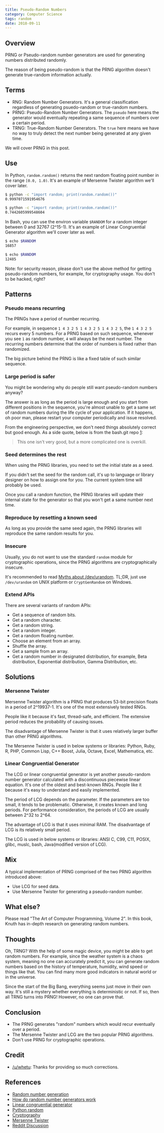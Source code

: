 ```yaml
---
title: Pseudo-Random Numbers
category: Computer Science
tags: random
date: 2018-09-11
---
```


## Overview

PRNG or Pseudo-random number generators are used for generating numbers distributed randomly.

The reason of being pseudo-random is that the PRNG algorithm doesn't generate true-random information actually.

## Terms

* RNG: Random Number Generators. It's a general classification regardless of generating psuedo-random or true-random numbers.
* PRNG: Pseudo-Random Number Generators. The `pseudo` here means the generator would eventually repeating a same sequence of numbers over a certain period.
* TRNG: True-Random Number Generators. The `true` here means we have no way to truly detect the next number being generated at any given time.

We will cover PRNG in this post.

## Use

In Python, `random.random()` returns the next random floating point number in the range `[0.0, 1.0)`. It's an example of Mersenne Twister algorithm we'll cover later.

```bash
$ python -c "import random; print(random.random())"
0.9997071591954676

$ python -c "import random; print(random.random())"
0.7442605999548604
```

In Bash, you can use the environ variable `$RANDOM` for a random integer between 0 and 32767 (2^15-1). It's an example of Linear Congruential Generator algorithm we'll cover later as well.

```bash
$ echo $RANDOM
16857

$ echo $RANDOM
12485
```

Note: for security reason, please don't use the above method for getting pseudo-random numbers, for example, for cryptography usage. You don't to be hacked, right?

## Patterns

### Pseudo means recurring

The PRNGs have a period of number recurring.

For example, in sequence `1 4 3 2 5 1 4 3 2 5 1 4 3 2 5`, the `1 4 3 2 5` recurs every 5 numbers.
For a PRNG based on such sequence, whenever you see `1` as random number, `4` will always be the next number.
The recurring numbers determine that the order of numbers is fixed rather than randomized.

The big picture behind the PRNG is like a fixed table of such similar sequence.

### Large period is safer

You might be wondering why do people still want pseudo-random numbers anyway?

The answer is as long as the period is large enough and you start from different positions in the sequence, you're almost unable to get a same set of random numbers during the life cycle of your application. If it happens, oh poor man, please restart your computer periodically and issue resolved.

From the engineering perspective, we don't need things absolutely correct but good enough. As a side quote, below is from the bash.git repo [1]:

> This one isn't very good, but a more complicated one is overkill.

### Seed determines the rest

When using the PRNG libraries, you need to set the initial state as a seed.

If you didn't set the seed for the random call, it's up to language or library designer on how to assign one for you.
The current system time will probably be used.

Once you call a random function, the PRNG libraries will update their internal state for the generator so that you won't get a same number next time.

### Reproduce by resetting a known seed

As long as you provide the same seed again, the PRNG libraries will reproduce the same random results for you.

### Insecure

Usually, you do not want to use the standard `random` module for cryptographic operations, since the PRNG algorithms are cryptographically insecure.

It's recommended to read [Myths about /dev/urandom](https://www.2uo.de/myths-about-urandom). TL;DR, just use `/dev/urandom` on UNIX platform or `CryptGenRandom` on Windows.

### Extend APIs

There are several variants of random APIs:

* Get a sequence of random bits.
* Get a random character.
* Get a random string.
* Get a random integer.
* Get a random floating number.
* Choose an element from an array.
* Shuffle the array.
* Get a sample from an array.
* Get a random number in designated distribution, for example, Beta distribution, Exponential distribution, Gamma Distribution, etc.

## Solutions

### Mersenne Twister

Mersenne Twister algorithm is a PRNG that produces 53-bit precision floats in a period of 2^19937-1. It's one of the most extensively tested RNGs.

People like it because it's fast, thread-safe, and efficient. The extensive period reduces the probability of causing issues.

The disadvantage of Mersenne Twister is that it uses relatively larger buffer than other PRNG algorithms.

The Mersenne Twister is used in below systems or libraries: Python, Ruby, R, PHP, Common Lisp, C++ Boost, Julia, Octave, Excel, Mathematica, etc.

### Linear Congruential Generator

The LCG or linear congruential generator is yet another pseudo-random number generator calculated with a discontinuous piecewise linear equation. It's one of the oldest and best-known RNGs. People like it because it's easy to understand and easily implemented.

The period of LCG depends on the parameter. If the parameters are too small, it tends to be problematic. Otherwise, it creates known and long periods. For performance consideration, the periods of LCG are usually between 2^32 to 2^64.

The advantage of LCG is that it uses minimal RAM. The disadvantage of LCG is its relatively small period.

The LCG is used in below systems or libraries: ANSI C, C99, C11, POSIX, glibc, muslc, bash,  Java(modified version of LCG).

## Mix

A typical implementation of PRNG comprised of the two PRNG algorithm introduced above:

* Use LCG for seed data.
* Use Mersenne Twister for generating a pseudo-random number.

## What else?

Please read "The Art of Computer Programming, Volume 2". In this book, Knuth has in-depth research on generating random numbers.

## Thoughts

Oh, TRNG? With the help of some magic device, you might be able to get random numbers. For example, since the weather system is a chaos system, meaning no one can accurately predict it, you can generate random numbers based on the history of temperature, humidity, wind speed or things like that. You can find many more good indicators in natural world or in the universe.

Since the start of the Big Bang, everything seems just move in their own way. It's still a mystery whether everything is deterministic or not. If so, then all TRNG turns into PRNG! However, no one can prove that.

## Conclusion

* The PRNG generates "random" numbers which would recur eventually over a period.
* The Mersenne Twister and LCG are the two popular PRNG algorithms.
* Don't use PRNG for cryptographic operations.

## Credit

* [/u/whetu](https://reddit.com/u/whetu): Thanks for providing so much corrections.

## References

* [Random number generation](https://en.wikipedia.org/wiki/Random_number_generation)
* [How do random number generators work](https://softwareengineering.stackexchange.com/questions/109724/how-do-random-number-generators-work)
* [Linear congruential generator](https://en.wikipedia.org/wiki/Linear_congruential_generator)
* [Python random](https://docs.python.org/3/library/random.html)
* [Cryptography](https://cryptography.io/en/latest/random-numbers/)
* [Mersenne Twister](https://en.wikipedia.org/wiki/Mersenne_Twister)
* [Reddit Discussion](https://www.reddit.com/r/bash/comments/9ewljx/pseudorandom_numbers/e5s75iz/)

[1]: https://git.savannah.gnu.org/cgit/bash.git/tree/variables.c#n1304
[bash]: https://git.savannah.gnu.org/cgit/bash.git/tree/variables.c#n1303
